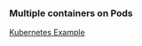 ### Multiple containers on Pods

[Kubernetes Example](https://kubernetes.io/docs/tasks/access-application-cluster/communicate-containers-same-pod-shared-volume/)
